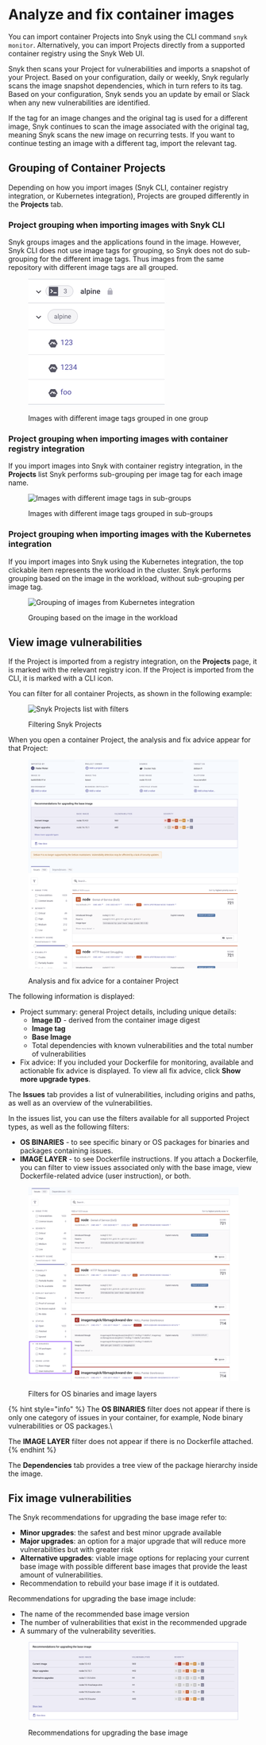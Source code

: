 # Analyze and fix container images

You can import container Projects into Snyk using the CLI command `snyk monitor`. Alternatively, you can import Projects directly from a supported container registry using the Snyk Web UI.

Snyk then scans your Project for vulnerabilities and imports a snapshot of your Project. Based on your configuration, daily or weekly, Snyk regularly scans the image snapshot dependencies, which in turn refers to its tag. Based on your configuration, Snyk sends you an update by email or Slack when any new vulnerabilities are identified.

If the tag for an image changes and the original tag is used for a different image, Snyk continues to scan the image associated with the original tag, meaning Snyk scans the new image on recurring tests. If you want to continue testing an image with a different tag, import the relevant tag.

## Grouping of Container Projects

Depending on how you import images (Snyk CLI, container registry integration, or Kubernetes integration), Projects are grouped differently in the **Projects** tab.&#x20;

### Project grouping when importing images with Snyk CLI

Snyk groups images and the applications found in the image. However, Snyk CLI does not use image tags for grouping, so Snyk does not do sub-grouping for the different image tags. Thus images from the same repository with different image tags are all grouped.

<figure><img src="../../../.gitbook/assets/image (152) (1).png" alt="Images with different image tags in one group"><figcaption><p>Images with different image tags grouped in one group</p></figcaption></figure>

### Project grouping when importing images with container registry integration

If you import images into Snyk with container registry integration, in the **Projects** list Snyk performs sub-grouping per image tag for each image name.

<figure><img src="../../../.gitbook/assets/Screenshot 2022-08-23 at 15.13.18.png" alt="Images with different image tags in sub-groups"><figcaption><p>Images with different image tags grouped in sub-groups</p></figcaption></figure>

### Project grouping when importing images with the Kubernetes integration

If you import images into Snyk using the Kubernetes integration, the top clickable item represents the workload in the cluster. Snyk performs grouping based on the image in the workload, without sub-grouping per image tag.

<figure><img src="../../../.gitbook/assets/Screenshot 2022-08-22 at 19.37.56.png" alt="Grouping of images from Kubernetes integration"><figcaption><p>Grouping based on the image in the workload</p></figcaption></figure>

## View image vulnerabilities

If the Project is imported from a registry integration, on the **Projects** page, it is marked with the relevant registry icon. If the Project is imported from the CLI, it is marked with a CLI icon.

You can filter for all container Projects, as shown in the following example:

<figure><img src="../../../.gitbook/assets/Analysis of container.png" alt="Snyk Projects list with filters"><figcaption><p>Filtering Snyk Projects</p></figcaption></figure>

When you open a container Project, the analysis and fix advice appear for that Project:

<figure><img src="../../../.gitbook/assets/image (315) (1) (1).png" alt="Analysis and fix advice for a Project"><figcaption><p>Analysis and fix advice for a container Project</p></figcaption></figure>

The following information is displayed:

* Project summary: general Project details, including unique details:
  * **Image ID** - derived from the container image digest
  * **Image tag**
  * **Base Image**
  * Total dependencies with known vulnerabilities and the total number of vulnerabilities
* Fix advice: If you included your Dockerfile for monitoring, available and actionable fix advice is displayed. To view all fix advice, click **Show more upgrade types**.&#x20;

The **Issues** tab provides a list of vulnerabilities, including origins and paths, as well as an overview of the vulnerabilities.

In the issues list, you can use the filters available for all supported Project types, as well as the following filters:

* **OS BINARIES** - to see specific binary or OS packages for binaries and packages containing issues.
* **IMAGE LAYER** - to see Dockerfile instructions. If you attach a Dockerfile, you can filter to view issues associated only with the base image, view Dockerfile-related advice (user instruction), or both.

<figure><img src="../../../.gitbook/assets/image (195) (1) (1) (1) (1) (1) (1) (1) (1) (1) (1) (1) (1) (1) (1) (2) (1).png" alt="Filters for binaries and images"><figcaption><p>Filters for OS binaries and image layers</p></figcaption></figure>

{% hint style="info" %}
The **OS BINARIES** filter does not appear if there is only one category of issues in your container, for example, Node binary vulnerabilities or OS packages.\


The **IMAGE LAYER** filter does not appear if there is no Dockerfile attached.&#x20;
{% endhint %}

The **Dependencies** tab provides a tree view of the package hierarchy inside the image.

## Fix image vulnerabilities

The Snyk recommendations for upgrading the base image refer to:

* **Minor upgrades**: the safest and best minor upgrade available
* **Major upgrades**: an option for a major upgrade that will reduce more vulnerabilities but with greater risk
* **Alternative upgrades**: viable image options for replacing your current base image with possible different base images that provide the least amount of vulnerabilities.
* Recommendation to rebuild your base image if it is outdated.

Recommendations for upgrading the base image include:

* The name of the recommended base image version
* The number of vulnerabilities that exist in the recommended upgrade
* A summary of the vulnerability severities.

<figure><img src="../../../.gitbook/assets/image (115) (1) (2) (1) (1) (1) (1) (1) (1) (1) (1) (1) (1) (1) (1) (1) (1) (1) (1) (1) (1) (1) (1) (1) (1) (1) (1) (1) (1) (1) (1) (1) (1) (1) (1) (1) (1) (1) (1) (1) (1).png" alt="Recommendations for upgrading the base image"><figcaption><p>Recommendations for upgrading the base image</p></figcaption></figure>
